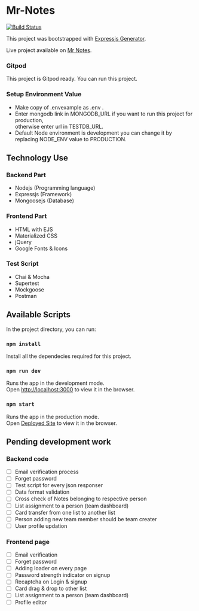 # Mr-Notes

[![Build Status](https://travis-ci.org/nikhiljainjain/mr-notes.png?branch=master)](https://travis-ci.org/nikhiljainjain/mr-notes)

This project was bootstrapped with [Expressjs Generator](https://expressjs.com/en/starter/generator.html).

Live project available on [Mr Notes](https://www.mrnotes.me).

### Gitpod
This project is Gitpod ready. You can run this project.

### Setup Environment Value
- Make copy of .envexample as .env .
- Enter mongodb link in MONGODB_URL if you want to run this project for production,<br />
    otherwise enter url in TESTDB_URL.
- Default Node environment is development you can change it by replacing NODE_ENV value to PRODUCTION.

## Technology Use

### Backend Part
- Nodejs (Programming language)
- Expressjs (Framework)
- Mongoosejs (Database)

### Frontend Part
- HTML with EJS
- Materialized CSS
- jQuery
- Google Fonts & Icons

### Test Script
- Chai & Mocha
- Supertest
- Mockgoose
- Postman

## Available Scripts

In the project directory, you can run:

### `npm install`

Install all the dependecies required for this project.

### `npm run dev`

Runs the app in the development mode.<br />
Open [http://localhost:3000](http://localhost:3000) to view it in the browser.

### `npm start`

Runs the app in the production mode.<br />
Open [Deployed Site](https://mrnotes.me) to view it in the browser.

## Pending development work

### Backend code

- [ ] Email verification process
- [ ] Forget password
- [ ] Test script for every json responser
- [ ] Data format validation 
- [ ] Cross check of Notes belonging to respective person
- [ ] List assignment to a person (team dashboard)
- [ ] Card transfer from one list to another list
- [ ] Person adding new team member should be team creater
- [ ] User profile updation

### Frontend page

- [ ] Email verification
- [ ] Forget password
- [ ] Adding loader on every page
- [ ] Password strength indicator on signup
- [ ] Recaptcha on Login & signup
- [ ] Card drag & drop to other list
- [ ] List assignment to a person (team dashboard)
- [ ] Profile editor
